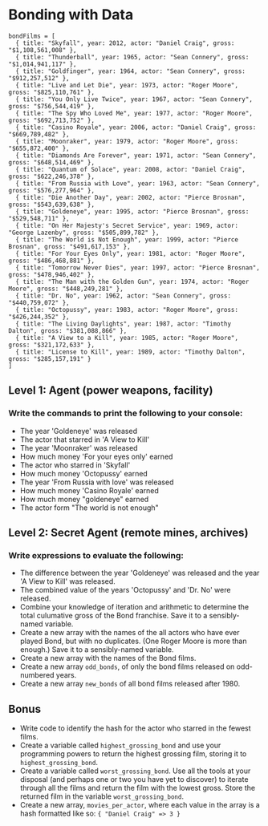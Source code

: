 # Bonding with Data

```
bondFilms = [
  { title: "Skyfall", year: 2012, actor: "Daniel Craig", gross: "$1,108,561,008" },
  { title: "Thunderball", year: 1965, actor: "Sean Connery", gross: "$1,014,941,117" },
  { title: "Goldfinger", year: 1964, actor: "Sean Connery", gross: "$912,257,512" },
  { title: "Live and Let Die", year: 1973, actor: "Roger Moore", gross: "$825,110,761" },
  { title: "You Only Live Twice", year: 1967, actor: "Sean Connery", gross: "$756,544,419" },
  { title: "The Spy Who Loved Me", year: 1977, actor: "Roger Moore", gross: "$692,713,752" },
  { title: "Casino Royale", year: 2006, actor: "Daniel Craig", gross: "$669,789,482" },
  { title: "Moonraker", year: 1979, actor: "Roger Moore", gross: "$655,872,400" },
  { title: "Diamonds Are Forever", year: 1971, actor: "Sean Connery", gross: "$648,514,469" },
  { title: "Quantum of Solace", year: 2008, actor: "Daniel Craig", gross: "$622,246,378" },
  { title: "From Russia with Love", year: 1963, actor: "Sean Connery", gross: "$576,277,964" },
  { title: "Die Another Day", year: 2002, actor: "Pierce Brosnan", gross: "$543,639,638" },
  { title: "Goldeneye", year: 1995, actor: "Pierce Brosnan", gross: "$529,548,711" },
  { title: "On Her Majesty's Secret Service", year: 1969, actor: "George Lazenby", gross: "$505,899,782" },
  { title: "The World is Not Enough", year: 1999, actor: "Pierce Brosnan", gross: "$491,617,153" },
  { title: "For Your Eyes Only", year: 1981, actor: "Roger Moore", gross: "$486,468,881" },
  { title: "Tomorrow Never Dies", year: 1997, actor: "Pierce Brosnan", gross: "$478,946,402" },
  { title: "The Man with the Golden Gun", year: 1974, actor: "Roger Moore", gross: "$448,249,281" },
  { title: "Dr. No", year: 1962, actor: "Sean Connery", gross: "$440,759,072" },
  { title: "Octopussy", year: 1983, actor: "Roger Moore", gross: "$426,244,352" },
  { title: "The Living Daylights", year: 1987, actor: "Timothy Dalton", gross: "$381,088,866" },
  { title: "A View to a Kill", year: 1985, actor: "Roger Moore", gross: "$321,172,633" },
  { title: "License to Kill", year: 1989, actor: "Timothy Dalton", gross: "$285,157,191" }
]
```

## Level 1: Agent (power weapons, facility)

### Write the commands to print the following to your console:

- The year 'Goldeneye' was released
- The actor that starred in 'A View to Kill'
- The year 'Moonraker' was released
- How much money 'For your eyes only' earned
- The actor who starred in 'Skyfall'
- How much money 'Octopussy' earned
- The year 'From Russia with love' was released
- How much money 'Casino Royale' earned
- How much money "goldeneye" earned
- The actor form "The world is not enough"

## Level 2: Secret Agent (remote mines, archives)

### Write expressions to evaluate the following:
- The difference between the year 'Goldeneye' was released and the year 'A View to Kill' was released.
- The combined value of the years 'Octopussy' and 'Dr. No' were released.
- Combine your knowledge of iteration and arithmetic to determine the total culumative gross of the Bond franchise. Save it to a sensibly-named variable.
- Create a new array with the names of the all actors who have ever played Bond, but with no duplicates. (One Roger Moore is more than enough.) Save it to a sensibly-named variable.
- Create a new array with the names of the Bond films.
- Create a new array `odd_bonds`, of only the bond films released on odd-numbered years.
- Create a new array `new_bonds` of all bond films released after 1980.


## Bonus

- Write code to identify the hash for the actor who starred in the fewest films.
- Create a variable called `highest_grossing_bond` and use your programming powers to return the highest grossing film, storing it to `highest_grossing_bond`.
- Create a variable called `worst_grossing_bond`. Use all the tools at your disposal (and perhaps one or two you have yet to discover) to iterate through all the films and return the film with the lowest gross. Store the returned film in the variable `worst_grossing_bond`.
- Create a new array, `movies_per_actor`, where each value in the array is a hash formatted like so: `{ "Daniel Craig" => 3 }`
